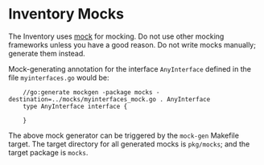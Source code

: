 <!---
  SPDX-FileCopyrightText: (C) 2025 Intel Corporation
  SPDX-License-Identifier: Apache-2.0
-->

# Inventory Mocks

The Inventory uses [mock](https://github.com/golang/mock) for mocking.
Do not use other mocking frameworks unless you have a good reason.
Do not write mocks manually; generate them instead.

Mock-generating annotation for the interface `AnyInterface` defined in the file `myinterfaces.go` would be:

```golang
    //go:generate mockgen -package mocks -destination=../mocks/myinterfaces_mock.go . AnyInterface
    type AnyInterface interface {

    }
```

The above mock generator can be triggered by the `mock-gen` Makefile target. The target directory for all generated
mocks is `pkg/mocks`; and the target package is `mocks`.
